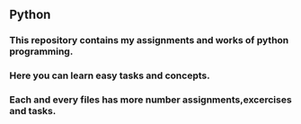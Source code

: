 ## Python
### This repository contains my assignments and works of python programming.
### Here you can learn easy tasks and concepts. 
### Each and every files has more number assignments,excercises and tasks.
